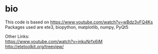# bio 



This code is based on https://www.youtube.com/watch?v=wBdz3vFQ4Ks  
Packages used are ete3, biopython, matplotlib, numpy, PyQt5    
  
Other Links:  
https://www.youtube.com/watch?v=jnkuNrfx6iM  
http://etetoolkit.org/treeview/  
